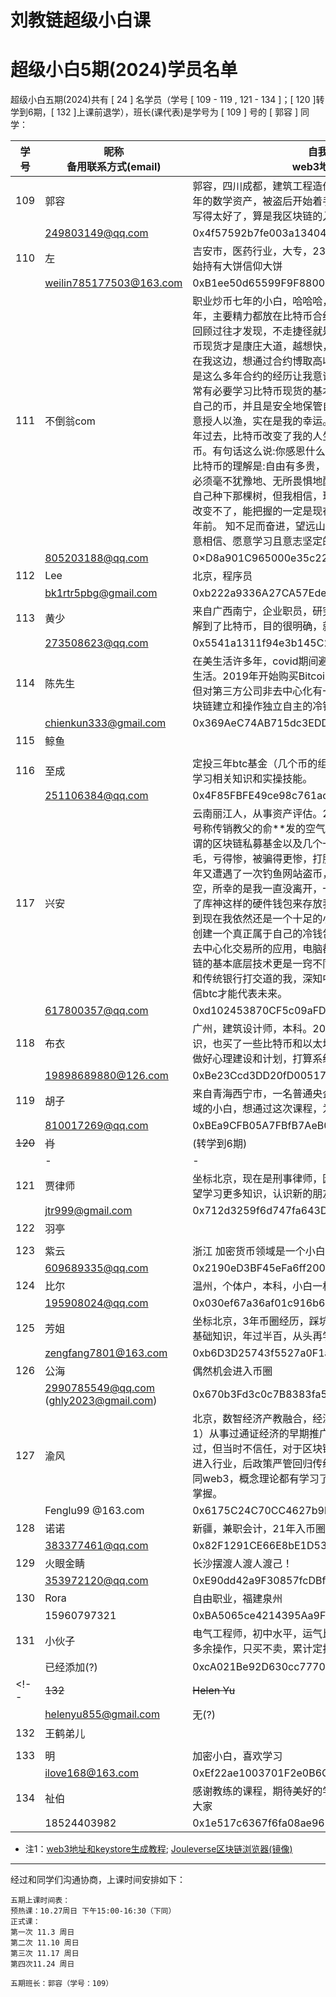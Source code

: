 # 刘教链超级小白课
# 超级小白5期(2024)学员名单

超级小白五期(2024)共有 [ 24 ] 名学员（学号 [ 109 - 119 , 121 - 134 ]；[ 120 ]转学到6期，[ 132 ]上课前退学），班长(课代表)是学号为 [ 109 ] 号的 [ 郭容 ] 同学：

| 学号 | 昵称 <br> 备用联系方式(email) | 自我介绍 <br> web3地址[注1] |
|-|-|-|
| 109 | 郭容 | 郭容，四川成都，建筑工程造价咨询，加密的小白，定投了5年的数学资产，被盗后开始着手学习。教链的《比特币史话》写得太好了，算是我区块链的入门书籍。 |
|| 249803149@qq.com | 0x4f57592b7fe003a1340467Acb0Eb4A851caFE475 |
| 110 | 左 | 吉安市，医药行业，大专，23年10月初识大饼，24年4月开始持有大饼信仰大饼 |
|| weilin785177503@163.com | 0xB1ee50d65599F9F8800dB9A4B4A71aD3197FD8A9 |
| 111 | 不倒翁com |  职业炒币七年的小白，哈哈哈，实在惭愧。 现居成都，这些年，主要精力都放在比特币合约上，亏亏赚赚，兜兜转转。 回顾过往才发现，不走捷径就是最大的捷径。定投、配置比特币现货才是康庄大道，越想快，越要慢。预期降低，时间会站在我这边，想通过合约博取高收益，具有极大的偶然性。 也是这么多年合约的经历让我意识到风险错配的重要性，因此非常有必要学习比特币现货的基本知识，首当其冲就是自己保管自己的币，并且是安全地保管自己的币。恰好遇到了教练，愿意授人以渔，实在是我的幸运。 初遇比特币是在2018年，七年过去，比特币改变了我的人生轨迹，我发自内心感谢比特币。有句话这么说:你感恩什么，就把你的钱投给什么。我对比特币的理解是:自由有多贵，比特币就该有多贵。因此，我必须毫不犹豫地、无所畏惧地配置比特币。七年前，我没有为自己种下那棵树，但我相信，现在同样是最好的时候。过去的改变不了，能把握的一定是现在，因为现在同样是七年后的七年前。 知不足而奋进，望远山而前行。时间会奖赏每一个愿意相信、愿意学习且意志坚定的人。 再次感谢教练😊 |
|| 805203188@qq.com | 0×D8a901C965000e35c22cc597bE3fe7098598C295 |
| 112 | Lee | 北京，程序员 |
|| bk1rtr5pbg@gmail.com | 0xb222a9336A27CA57Ede1b4084aE47ed5d29BfAc9 |
| 113 | 黄少 | 来自广西南宁，企业职员，研究生学历。在同学的影响下，了解到了比特币，目的很明确，就是想通过比特币赚钱。 |
|| 273508623@qq.com | 0x5541a1311f94e3b145C22d0467bDf106b30a60c6 |
| 114 | 陈先生 | 在美生活许多年，covid期间避险离开，目前在粤港澳大湾区生活。2019年开始购买Bitcoin, 有用hard wallet Ledger，但对第三方公司非去中心化有一点担忧，想向刘教链学会在区块链建立和操作独立自主的冷钱包 |
|| chienkun333@gmail.com | 0x369AeC74AB715dc3EDDcbe62aC5A07af5FC8C369 |
| 115 | 鲸鱼 | |
||  |  |
| 116 | 至成 | 定投三年btc基金（几个币的组合），经历过被盗丢币，想深入学习相关知识和实操技能。 |
|| 251106384@qq.com | 0x4F85FBFE49ce98c761ac53e1Fe4e30e8AEa789eC |
| 117 | 兴安 | 云南丽江人，从事资产评估。2018年3月因朋友的介绍入坑号称传销教父的俞\*\*发的空气币，后来又辗转成都，投资所谓的区块链私募基金以及几个一级市场项目，结果都是一地鸡毛，亏得惨，被骗得更惨，打脱了牙和血吞，不可名状，21年又遭遇了一次钓鱼网站盗币，在币安的btc eth uni被洗劫一空，所幸的是我一直没离开，一直在不断的自我学习，也用上了库神这样的硬件钱包来存放我的btc，但我深知在这个圈，到现在我依然还是一个十足的小白，因为我还不能自我独立的创建一个真正属于自己的冷钱包，并居于此收发币，还不知道去中心化交易所的应用，电脑都还不怎么会用的文科生对区块链的基本底层技术更是一窍不同，所以我要深入的学习。天天和传统银行打交道的我，深知中心化货币体系的恶，所以我坚信btc才能代表未来。 |
|| 617800357@qq.com | 0xd102453870CF5c09aFD03f9C68DdE09b28fe60A8 |
| 118 | 布衣 | 广州，建筑设计师，本科。2022年了解学习了比特币入门知识，也买了一些比特币和以太坊，后面学习中断了两年，今年做好心理建设和计划，打算系统研究和学习比特币。 |
|| 19898689880@126.com | 0xBe23Ccd3DD20fD005177eBF58b78F2271443C2aA |
| 119 | 胡子 | 来自青海西宁市，一名普通央企员工，本科学历。作为加密领域的小白，想通过这次课程，为将来的学习打好基础。 |
|| 810017269@qq.com | 0xBEa9CFB05A7FBfB7AeB06D38638e6aC999F657D0 |
| <strike>120</strike> | <strike>肖</strike> | (转学到6期) |
|| - | - |
| 121 | 贾律师 | 坐标北京，现在是刑事律师，因为案件接触到了虚拟货币，希望学习更多知识，认识新的朋友 |
|| jtr999@gmail.com | 0x712d3259f6d747fa643D9227778Eb664F463320D |
| 122 | 羽亭 | |
|| |  |
| 123 | 紫云 | 浙江  加密货币领域是一个小白   需要向老师学习 |
|| 609689335@qq.com | 0x2190eD3BF45eFa6ff20069cDe93f8759b5395655 |
| 124 | 比尔 | 温州，个体户，本科，小白一枚 |
|| 195908024@qq.com | 0x030ef67a36af01c916b69f73248169205085d06f |
| 125 | 芳姐 | 坐标北京，3年币圈经历，踩坑无数，有幸遇高人，以超低的基础知识，年过半百，从头再学。 |
|| zengfang7801@163.com | 0xb6D3D25743f5527a0F1aC2ACD72C4A047516b767 |
| 126 | 公海 | 偶然机会进入币圈 |
|| 2990785549@qq.com <br> (ghly2023@gmail.com) | 0x670b3Fd3c0c7B8383fa51b109150cc9A16f32FA1 |
| 127 | 渝风 | 北京，数智经济产教融合，经济学本科，经济管理研究生。1）从事过通证经济的早期推广；2）比特币2008年就接触过，但当时不信任，对于区块链有过迷茫低谷，直到2018年进入行业，后政策严管回归传统继续做产教融合；3）本人认同web3，概念理论都有学习了解，希望在技术性操作上自己掌握。 |
|| Fenglu99 @163.com | 0x6175C24C70CC4627b9bf39a1781a27e2aaF39352 |
| 128 | 诺诺 | 新疆，兼职会计，21年入币圈 |
|| 383377461@qq.com | 0x82F1291CE66E8bE1D53C2eACe07872007F8aFA88 |
| 129 | 火眼金睛 | 长沙摆渡人渡人渡己！ |
|| 353972120@qq.com | 0xE90dd42a9F30857fcDBf984Bceaa77872D8f6bEb |
| 130 | Rora | 自由职业，福建泉州 |
|| 15960797321 | 0xBA5065ce4214395Aa9F0f7Ae1A6B33Ab4831e754 |
| 131 | 小伙子 | 电气工程师，初中水平，运气比较好搭上了时代的列车，没有多余操作，只买不卖，累计定投1250天。 |
|| 已经添加(?) | 0xcA021Be92D630cc7770036d3B57Bfd169B02A77D |
<!--| <strike>132</strike> | <strike>Helen Yu</strike> | (正式上课前退学）<strike>悉尼，花艺师，听说过比特币，还有维卡币，身边的一些老年朋友都被维卡币骗了不少金钱。平时关注国际新闻和财经类博文，循着刘教链对国际金融博弈的分析，对比特币起了好奇之心，纯小白一枚。</strike> |
|| helenyu855@gmail.com | 无(?) |-->
| 132 | 王鹤弟儿 | |
|| |  |
| 133 | 明 | 加密小白，喜欢学习 | 
|| ilove168@163.com | 0xEf22ae1003701F2e0B6C71Fd06bd3819E7b1E397 |
| 134 | 祉伯 | 感谢教练的课程，期待美好的学习之旅，很高兴认识链接🔗到大家 |
|| 18524403982 | 0x1e517c6367f6fa08ae96241288af7488774ddd3b |

* 注1：[web3地址和keystore生成教程](../materials/keystore_tut/README.md); [Jouleverse区块链浏览器(镜像)](https://jscan.liujiaolian.com)

---
经过和同学们沟通协商，上课时间安排如下：

```
五期上课时间表：
预热课：10.27周日 下午15:00-16:30（下同）
正式课：
第一次 11.3 周日 
第二次 11.10 周日 
第三次 11.17 周日 
第四次11.24 周日 

五期班长：郭容（学号：109）
```
